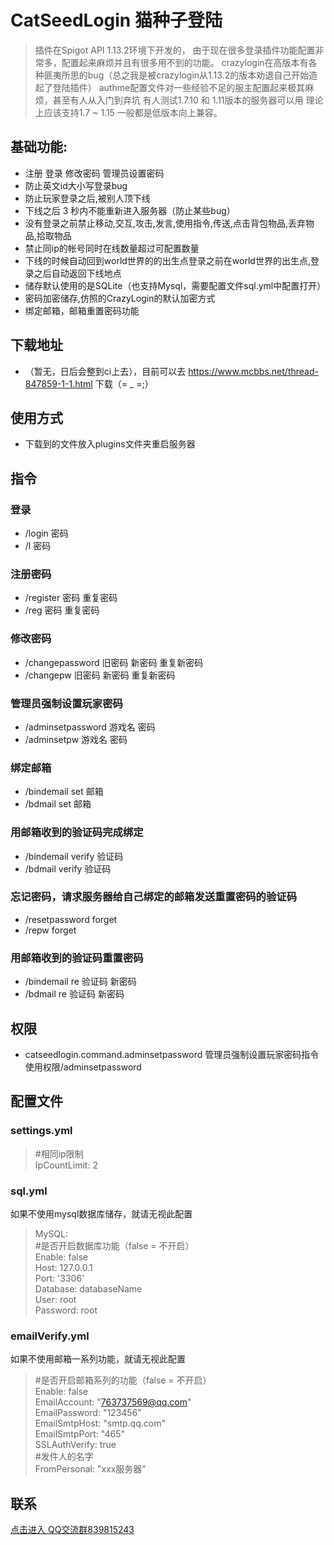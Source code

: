 # CatSeedLogin 猫种子登陆
> 插件在Spigot API 1.13.2环境下开发的，
由于现在很多登录插件功能配置非常多，配置起来麻烦并且有很多用不到的功能。
crazylogin在高版本有各种匪夷所思的bug（总之我是被crazylogin从1.13.2的版本劝退自己开始造起了登陆插件）
authme配置文件对一些经验不足的服主配置起来极其麻烦，甚至有人从入门到弃坑
有人测试1.7.10 和 1.11版本的服务器可以用 理论上应该支持1.7 ~ 1.15 一般都是低版本向上兼容。
## 基础功能:
*  注册 登录 修改密码 管理员设置密码
*  防止英文id大小写登录bug
*  防止玩家登录之后,被别人顶下线
*  下线之后 3 秒内不能重新进入服务器（防止某些bug）
*  没有登录之前禁止移动,交互,攻击,发言,使用指令,传送,点击背包物品,丢弃物品,拾取物品
*  禁止同ip的帐号同时在线数量超过可配置数量
*  下线的时候自动回到world世界的的出生点登录之前在world世界的出生点,登录之后自动返回下线地点
*  储存默认使用的是SQLite（也支持Mysql，需要配置文件sql.yml中配置打开）
*  密码加密储存,仿照的CrazyLogin的默认加密方式
*  绑定邮箱，邮箱重置密码功能
## 下载地址
* （暂无，日后会整到ci上去），目前可以去 https://www.mcbbs.net/thread-847859-1-1.html 下载（= _ =;）
## 使用方式
* 下载到的文件放入plugins文件夹重启服务器
## 指令
### 登录
* /login 密码
* /l 密码
### 注册密码
* /register 密码 重复密码
* /reg 密码 重复密码
### 修改密码
* /changepassword 旧密码 新密码 重复新密码
* /changepw 旧密码 新密码 重复新密码
### 管理员强制设置玩家密码
* /adminsetpassword 游戏名 密码
* /adminsetpw 游戏名 密码
### 绑定邮箱
* /bindemail set 邮箱
* /bdmail set 邮箱
### 用邮箱收到的验证码完成绑定
* /bindemail verify 验证码
* /bdmail verify 验证码
### 忘记密码，请求服务器给自己绑定的邮箱发送重置密码的验证码
* /resetpassword forget
* /repw forget
### 用邮箱收到的验证码重置密码
* /bindemail re 验证码 新密码
* /bdmail re 验证码 新密码
## 权限
* catseedlogin.command.adminsetpassword 管理员强制设置玩家密码指令使用权限/adminsetpassword
## 配置文件
### settings.yml
> #相同ip限制<br/>
IpCountLimit: 2
### sql.yml
如果不使用mysql数据库储存，就请无视此配置<br/>
> MySQL:<br/>
#是否开启数据库功能（false = 不开启）<br/>
  Enable: false<br/>
  Host: 127.0.0.1<br/>
  Port: '3306'<br/>
  Database: databaseName<br/>
  User: root<br/>
  Password: root<br/>
### emailVerify.yml 
如果不使用邮箱一系列功能，就请无视此配置<br/>
> #是否开启邮箱系列的功能（false = 不开启）<br/>
Enable: false<br/>
EmailAccount: "763737569@qq.com"<br/>
EmailPassword: "123456"<br/>
EmailSmtpHost: "smtp.qq.com"<br/>
EmailSmtpPort: "465"<br/>
SSLAuthVerify: true<br/>
#发件人的名字<br/>
 FromPersonal: "xxx服务器"<br/>
## 联系
[点击进入 QQ交流群839815243](http://shang.qq.com/wpa/qunwpa?idkey=91199801a9406f659c7add6fb87b03ca071b199b36687c62a3ac51bec2f258a3)
